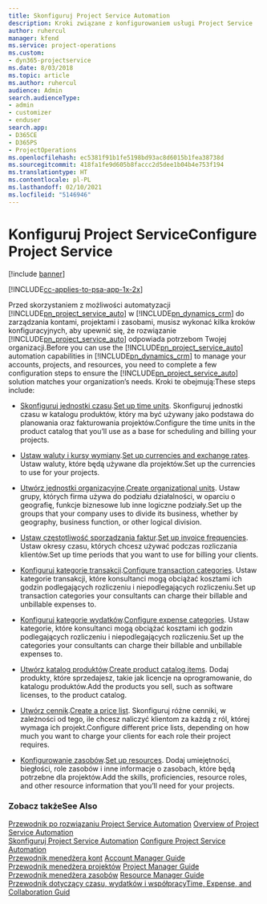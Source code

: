 ```yaml
---
title: Skonfiguruj Project Service Automation
description: Kroki związane z konfigurowaniem usługi Project Service
author: ruhercul
manager: kfend
ms.service: project-operations
ms.custom:
- dyn365-projectservice
ms.date: 8/03/2018
ms.topic: article
ms.author: ruhercul
audience: Admin
search.audienceType:
- admin
- customizer
- enduser
search.app:
- D365CE
- D365PS
- ProjectOperations
ms.openlocfilehash: ec5381f91b1fe5198bd93ac8d6015b1fea38738d
ms.sourcegitcommit: 418fa1fe9d605b8faccc2d5dee1b04b4e753f194
ms.translationtype: HT
ms.contentlocale: pl-PL
ms.lasthandoff: 02/10/2021
ms.locfileid: "5146946"
---
```

# <a name="configure-project-service"></a><span data-ttu-id="84bbe-103">Konfiguruj Project Service</span><span class="sxs-lookup"><span data-stu-id="84bbe-103">Configure Project Service</span></span>

[!include [banner](../includes/psa-now-project-operations.md)]

[!INCLUDE[cc-applies-to-psa-app-1x-2x](../includes/cc-applies-to-psa-app-1x-2x.md)]

<span data-ttu-id="84bbe-104">Przed skorzystaniem z możliwości automatyzacji [!INCLUDE[pn_project_service_auto](../includes/pn-project-service-auto.md)] w [!INCLUDE[pn_dynamics_crm](../includes/pn-dynamics-crm.md)] do zarządzania kontami, projektami i zasobami, musisz wykonać kilka kroków konfiguracyjnych, aby upewnić się, że rozwiązanie [!INCLUDE[pn_project_service_auto](../includes/pn-project-service-auto.md)] odpowiada potrzebom Twojej organizacji.</span><span class="sxs-lookup"><span data-stu-id="84bbe-104">Before you can use the [!INCLUDE[pn_project_service_auto](../includes/pn-project-service-auto.md)] automation capabilities in [!INCLUDE[pn_dynamics_crm](../includes/pn-dynamics-crm.md)] to manage your accounts, projects, and resources, you need to complete a few configuration steps to ensure the [!INCLUDE[pn_project_service_auto](../includes/pn-project-service-auto.md)] solution matches your organization’s needs.</span></span> <span data-ttu-id="84bbe-105">Kroki te obejmują:</span><span class="sxs-lookup"><span data-stu-id="84bbe-105">These steps include:</span></span>  
  
-   <span data-ttu-id="84bbe-106">[Skonfiguruj jednostki czasu](../psa/set-up-time-units.md).</span><span class="sxs-lookup"><span data-stu-id="84bbe-106">[Set up time units](../psa/set-up-time-units.md).</span></span> <span data-ttu-id="84bbe-107">Skonfiguruj jednostki czasu w katalogu produktów, który ma być używany jako podstawa do planowania oraz fakturowania projektów.</span><span class="sxs-lookup"><span data-stu-id="84bbe-107">Configure the time units in the product catalog that you’ll use as a base for scheduling and billing your projects.</span></span>  
  
-   <span data-ttu-id="84bbe-108">[Ustaw waluty i kursy wymiany](../psa/set-up-currencies-exchange-rates.md).</span><span class="sxs-lookup"><span data-stu-id="84bbe-108">[Set up currencies and exchange rates](../psa/set-up-currencies-exchange-rates.md).</span></span> <span data-ttu-id="84bbe-109">Ustaw waluty, które będą używane dla projektów.</span><span class="sxs-lookup"><span data-stu-id="84bbe-109">Set up the currencies to use for your projects.</span></span>  
  
-   <span data-ttu-id="84bbe-110">[Utwórz jednostki organizacyjne](../psa/create-organizational-units.md).</span><span class="sxs-lookup"><span data-stu-id="84bbe-110">[Create organizational units](../psa/create-organizational-units.md).</span></span> <span data-ttu-id="84bbe-111">Ustaw grupy, których firma używa do podziału działalności, w oparciu o geografię, funkcje biznesowe lub inne logiczne podziały.</span><span class="sxs-lookup"><span data-stu-id="84bbe-111">Set up the groups that your company uses to divide its business, whether by geography, business function, or other logical division.</span></span>  
  
-   <span data-ttu-id="84bbe-112">[Ustaw częstotliwość sporządzania faktur](../psa/set-up-invoice-frequencies.md).</span><span class="sxs-lookup"><span data-stu-id="84bbe-112">[Set up invoice frequencies](../psa/set-up-invoice-frequencies.md).</span></span> <span data-ttu-id="84bbe-113">Ustaw okresy czasu, których chcesz używać podczas rozliczania klientów.</span><span class="sxs-lookup"><span data-stu-id="84bbe-113">Set up time periods that you want to use for billing your clients.</span></span>  
  
-   <span data-ttu-id="84bbe-114">[Konfiguruj kategorie transakcji](../psa/configure-transaction-categories.md).</span><span class="sxs-lookup"><span data-stu-id="84bbe-114">[Configure transaction categories](../psa/configure-transaction-categories.md).</span></span> <span data-ttu-id="84bbe-115">Ustaw kategorie transakcji, które konsultanci mogą obciążać kosztami ich godzin podlegających rozliczeniu i niepodlegających rozliczeniu.</span><span class="sxs-lookup"><span data-stu-id="84bbe-115">Set up transaction categories your consultants can charge their billable and unbillable expenses to.</span></span>  
  
-   <span data-ttu-id="84bbe-116">[Konfiguruj kategorie wydatków](../psa/configure-expense-categories.md).</span><span class="sxs-lookup"><span data-stu-id="84bbe-116">[Configure expense categories](../psa/configure-expense-categories.md).</span></span> <span data-ttu-id="84bbe-117">Ustaw kategorie, które konsultanci mogą obciążać kosztami ich godzin podlegających rozliczeniu i niepodlegających rozliczeniu.</span><span class="sxs-lookup"><span data-stu-id="84bbe-117">Set up the categories your consultants can charge their billable and unbillable expenses to.</span></span>  
  
-   <span data-ttu-id="84bbe-118">[Utwórz katalog produktów](../psa/create-product-catalog-items.md).</span><span class="sxs-lookup"><span data-stu-id="84bbe-118">[Create product catalog items](../psa/create-product-catalog-items.md).</span></span> <span data-ttu-id="84bbe-119">Dodaj produkty, które sprzedajesz, takie jak licencje na oprogramowanie, do katalogu produktów.</span><span class="sxs-lookup"><span data-stu-id="84bbe-119">Add the products you sell, such as software licenses, to the product catalog.</span></span>  
  
-   <span data-ttu-id="84bbe-120">[Utwórz cennik](../psa/create-price-list.md).</span><span class="sxs-lookup"><span data-stu-id="84bbe-120">[Create a price list](../psa/create-price-list.md).</span></span> <span data-ttu-id="84bbe-121">Skonfiguruj różne cenniki, w zależności od tego, ile chcesz naliczyć klientom za każdą z ról, której wymaga ich projekt.</span><span class="sxs-lookup"><span data-stu-id="84bbe-121">Configure different price lists, depending on how much you want to charge your clients for each role their project requires.</span></span>  
  
-   <span data-ttu-id="84bbe-122">[Konfigurowanie zasobów](../psa/set-up-resources.md).</span><span class="sxs-lookup"><span data-stu-id="84bbe-122">[Set up resources](../psa/set-up-resources.md).</span></span> <span data-ttu-id="84bbe-123">Dodaj umiejętności, biegłości, role zasobów i inne informacje o zasobach, które będą potrzebne dla projektów.</span><span class="sxs-lookup"><span data-stu-id="84bbe-123">Add the skills, proficiencies, resource roles, and other resource information that you’ll need for your projects.</span></span>  
  
### <a name="see-also"></a><span data-ttu-id="84bbe-124">Zobacz także</span><span class="sxs-lookup"><span data-stu-id="84bbe-124">See Also</span></span>  
 <span data-ttu-id="84bbe-125">[Przewodnik po rozwiązaniu Project Service Automation](../psa/overview.md) </span><span class="sxs-lookup"><span data-stu-id="84bbe-125">[Overview of Project Service Automation](../psa/overview.md) </span></span>  
 <span data-ttu-id="84bbe-126">[Skonfiguruj Project Service Automation](../psa/configure.md) </span><span class="sxs-lookup"><span data-stu-id="84bbe-126">[Configure Project Service Automation](../psa/configure.md) </span></span>  
 <span data-ttu-id="84bbe-127">[Przewodnik menedżera kont](../psa/account-manager-guide.md) </span><span class="sxs-lookup"><span data-stu-id="84bbe-127">[Account Manager Guide](../psa/account-manager-guide.md) </span></span>  
 <span data-ttu-id="84bbe-128">[Przewodnik menedżera projektów](../psa/project-manager-guide.md) </span><span class="sxs-lookup"><span data-stu-id="84bbe-128">[Project Manager Guide](../psa/project-manager-guide.md) </span></span>  
 <span data-ttu-id="84bbe-129">[Przewodnik menedżera zasobów](../psa/resource-manager-guide.md) </span><span class="sxs-lookup"><span data-stu-id="84bbe-129">[Resource Manager Guide](../psa/resource-manager-guide.md) </span></span>  
 [<span data-ttu-id="84bbe-130">Przewodnik dotyczący czasu, wydatków i współpracy</span><span class="sxs-lookup"><span data-stu-id="84bbe-130">Time, Expense, and Collaboration Guid</span></span>](../psa/time-expense-collaboration-guide.md)
